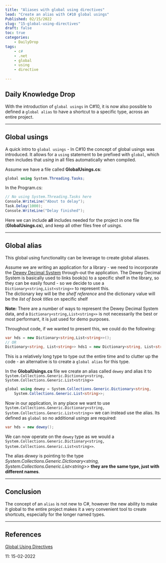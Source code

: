 ```yaml
---
title: "Aliases with global using directives"
lead: "Create an alias with C#10 global usings"
Published: 02/15/2022
slug: "15-global-using-directives"
draft: false
toc: true
categories:
    - DailyDrop
tags:
    - c#
    - .net
    - global
    - using
    - directive
    
---
```


## Daily Knowledge Drop

With the introduction of `global usings` in C#10, it is now also possible to defined a `global alias` to have a shortcut to a specific type, across an entire project.

---

## Global usings

A quick intro to `global usings` - In C#10 the concept of global usings was introduced. It allows for a `using` statement to be prefixed with `global`, which then includes that _using_ in all files automatically when compiled.

Assume we have a file called **GlobalUsings.cs**:

``` csharp
global using System.Threading.Tasks;
```

In the Program.cs:

``` csharp
// No using System.Threading.Tasks here
Console.WriteLine("About to delay");
Task.Delay(1000);
Console.WriteLine("Delay finished");
```

Here we can include **all** includes needed for the project in one file (**GlobalUsings.cs**), and keep all other files free of _usings_.

---

## Global alias

This global using functionality can be leverage to create global aliases.

Assume we are writing an application for a library - we need to incorporate the [Dewey Decimal System](https://en.wikipedia.org/wiki/Dewey_Decimal_Classification) through-out the application. The Dewey Decimal System is basically used to links book(s) to a specific shelf in the library, so they can be easily found - so we decide to use a `Dictionary<string,List<string>>` to represent this.  
The dictionary key will be the _shelf reference_ and the dictionary value will be the _list of book titles_ on specific shelf

**Note:** There are a number of ways to represent the Dewey Decimal System data, and a `Dictionary<string,List<string>>` is not necessarily the best or most performant, it is just used for demo purposes.

Throughout code, if we wanted to present this, we could do the following:

``` csharp
var hds = new Dictionary<string,List<string>>();
// OR
Dictionary<string, List<string>> hds1 = new Dictionary<string, List<string>>();
```

This is a relatively long type to type out the entire time and to clutter up the code - an alternative is to create a `global alias` for this type.

In the **GlobalUsings.cs** file we create an alias called `dewey` and alias it to `System.Collections.Generic.Dictionary<string, System.Collections.Generic.List<string>>`

``` csharp
global using dewey = System.Collections.Generic.Dictionary<string, 
    System.Collections.Generic.List<string>>;
```

Now in our application, in any place we want to use `System.Collections.Generic.Dictionary<string, System.Collections.Generic.List<string>>` we can instead use the alias. Its defined as `global` so no additional _usings_ are required:

``` csharp
var hds = new dewey();
```

We can now operate on the `dewey` type as we would a `System.Collections.Generic.Dictionary<string, System.Collections.Generic.List<string>>`.  

The alias _dewey_ is pointing to the type _System.Collections.Generic.Dictionary\<string, System.Collections.Generic.List\<string\>\>_ **they are the same type, just with different names**.

---

## Conclusion

The concept of an `alias` is not new to C#, however the new ability to make it global to the entire project makes it a very convenient tool to create shortcuts, especially for the longer named types.

---

## References
[Global Using Directives](https://benbowen.blog/post/two_decades_of_csharp_vi/#global_using_directives)


<?# DailyDrop ?>11: 15-02-2022<?#/ DailyDrop ?>
